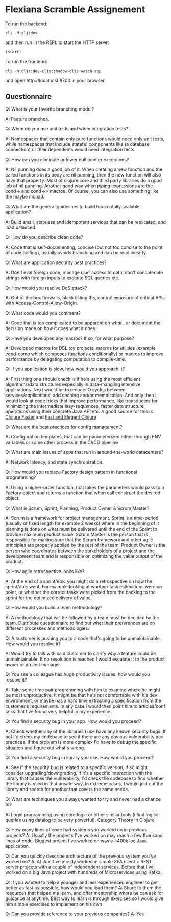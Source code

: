 # Flexiana Scramble Assignement

To run the backend:

```shell
clj -M:clj:dev
```

and then run in the REPL to start the HTTP server 
```clojure
(start)
```

To run the frontend:
```shell
clj -M:cljs:dev-cljs:shadow-cljs watch app
```

and open http://localhost:8700 in your browser.

## Questionnaire

Q: What is your favorite branching model?

A: Feature branches.

Q: When do you use unit tests and when integration tests?

A: Namespaces that contain only pure functions would need only unit tests, while namespaces that include stateful
components like (a database connection) or their dependents would need integration tests

Q: How can you eliminate or lower null pointer exceptions?

A: Nil punning does a good job of it. When creating a new function and the called functions in its body are nil punning,
then the new function will also have that property. Most of clojure.core and third party libraries do a good job of nil
punning. Another good way when piping expressions are the cond-> and cond->> macros. Of course, you can also use
something like the maybe monad.

Q: What are the general guidelines to build horizontally scalable application?

A: Build small, stateless and idempotent services that can be replicated, and load balanced.

Q: How do you describe clean code?

A: Code that is self-documenting, concise (but not too concise to the point of code golfing), usually avoids branching
and can be read linearly.

Q: What are application security best practices?

A: Don't eval foreign code, manage user access to data, don't concatenate strings with foreign inputs to execute SQL
queries etc.

Q: How would you resolve DoS attack?

A: Out of the box firewalls, black listing IPs, control exposure of critical APIs with Access-Control-Allow-Origin.

Q: What code would you comment?

A: Code that is too complicated to be apparent on _what_ , or document the decision made on _how_ it does what it does.

Q: Have you developed any macros? If so, for what purpose?

A: Developed macros for DSL toy projects, macros for utilities (example cond-comp which composes functions
conditionally) or macros to improve performance by delegating computation to compile-time.

Q: If you application is slow, how would you approach it?

A: First thing one should check is if he's using the most efficient algorithms/data structures especially in
data-mangling intensive applications. Next would be to reduce IO cycles between services/applications, add caching
and/or memoization. And only then I would look at code tricks that improve performance, like transducers for minimizing
the intermediate lazy-sequences, faster data structure operations using their concrete Java API etc. A good source for
this is [Clojure Faster](https://tech.redplanetlabs.com/2020/09/02/clojure-faster/)
and [Fast and Elegant Clojure](https://bsless.github.io/fast-and-elegant-clojure/)

Q: What are the best practices for config management?

A: Configuration templates, that can be parameterized either through ENV variables or some other process in the CI/CD
pipeline

Q: What are main issues of apps that run in around-the-world datacenters?

A: Network latency, and state synchronization.

Q: How would you replace Factory design pattern in functional programming?

A: Using a higher-order function, that takes the parameters would pass to a Factory object and returns a function that when call construct the desired object.

Q: What is Scrum, Sprint, Planning, Product Owner & Scrum Master?

A: Scrum is a framework for project management. Sprint is a time-period (usually of fixed length for example 2 weeks) where in the beginning of it planning is done on what must be delivered until the end of the Sprint to provide maximum product value. Scrum Master is the person that is responsible for making sure that the Scrum framework and other agile principles are properly applied by the rest of the team. Product Owner is the person who coordinates between the stakeholders of a project and the development team and is responsible on optimizing the value output of the product.

Q: How agile retrospective looks like?

A: At the end of a sprint/epic you might do a retrospective on how the sprint/epic went. For example looking at whether task estimations were on point, or whether the correct tasks were picked from the backlog to the sprint for the optimized delivery of value.

Q: How would you build a team methodology?

A: A methodology that will be followed by a team must be decided by the team. Distribute questionnaire to find out what their preferences are on different processes and methodologies.

Q: A customer is pushing you to a code that's going to be unmaintainable. How would you resolve it?

A: Would try to talk with said customer to clarify why a feature could be unmaintainable. If no resolution is reached I would escalate it to the product owner or project manager.

Q: You see a colleague has huge productivity issues, how would you resolve it?

A: Take some time pair programming with him to examine where he might be most unproductive. It might be that he's not comfortable with his dev environment, or maybe has a hard time extracting a specification from the customer's requirements. In any case i would then point him to articles/conf talks that I've found very helpful in my experience.

Q: You find a security bug in your app. How would you proceed?

A: Check whether any of the libraries I use have any known security bugs. If not I'd check my codebase to see if there are any obvious vulnerability bad practices. If the problem is more complex I'd have to debug the specific situation and figure out what's wrong.

Q: You find a security bug in library you use. How would you proceed?

A: See if the security bug is related to a specific version, if so might consider upgrading/downgrading. If it's a specific interaction with the library that causes the vulnerability, I'd check the codebase to find whether the library is used in that unsafe way. In extreme cases, I would just cut the library and search for another that covers the same needs.

Q: What are techniques you always wanted to try and never had a chance to?

A: Logic programming using core.logic or other similar tools (i find logical queries using datalog to be very powerful). Category Theory in Clojure

Q: How many lines of code had systems you worked on in previous projects?
A: Usually the projects I've worked on may reach a few thousand lines of code. Biggest project I've worked on was a ~400k loc Java application.

Q: Can you quickly describe architecture of the previous system you've worked on?
A: At Juxt I've mostly worked in simple SPA client + REST server projects with a couple of independent services. Before that I've worked on a big Java project with hundreds of Microservices using Kafka.

Q: If you wanted to help a younger and less experienced engineer to get better as fast as possible, how would you lead them?
A: Share to them the resources that helped me learn, and offer mentorship where he can ask for guidance at anytime. Best way to learn is through exercises so I would give him simple exercises to implement on his own

Q: Can you provide reference to your previous companies?
A: Yes